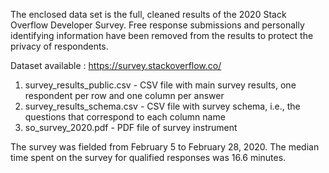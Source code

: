 The enclosed data set is the full, cleaned results of the 2020 Stack Overflow Developer Survey. Free response submissions and personally identifying information have been removed from the results to protect the privacy of respondents. 

Dataset available : https://survey.stackoverflow.co/ 

1. survey_results_public.csv - CSV file with main survey results, one respondent per row and one column per answer
2. survey_results_schema.csv - CSV file with survey schema, i.e., the questions that correspond to each column name
3. so_survey_2020.pdf - PDF file of survey instrument

The survey was fielded from February 5 to February 28, 2020. The median time spent on the survey for qualified responses was 16.6 minutes.


